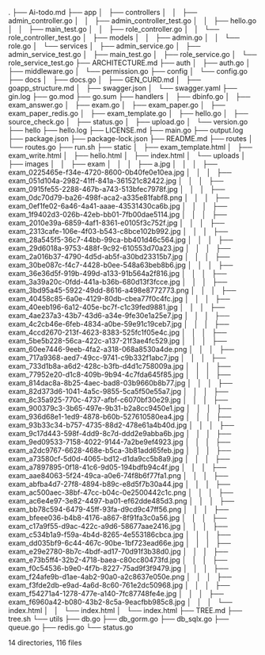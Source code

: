 .
├── Ai-todo.md
├── app
│   ├── controllers
│   │   ├── admin_controller.go
│   │   ├── admin_controller_test.go
│   │   ├── hello.go
│   │   ├── main_test.go
│   │   ├── role_controller.go
│   │   └── role_controller_test.go
│   ├── models
│   │   ├── admin.go
│   │   └── role.go
│   └── services
│       ├── admin_service.go
│       ├── admin_service_test.go
│       ├── main_test.go
│       ├── role_service.go
│       └── role_service_test.go
├── ARCHITECTURE.md
├── auth
│   ├── auth.go
│   ├── middleware.go
│   └── permission.go
├── config
│   └── config.go
├── docs
│   ├── docs.go
│   ├── GEN_CURD.md
│   ├── goapp_structure.md
│   ├── swagger.json
│   └── swagger.yaml
├── gin.log
├── go.mod
├── go.sum
├── handlers
│   ├── dbinfo.go
│   ├── exam_answer.go
│   ├── exam.go
│   ├── exam_paper.go
│   ├── exam_paper_redis.go
│   ├── exam_template.go
│   ├── hello.go
│   ├── source_check.go
│   ├── status.go
│   ├── upload.go
│   └── version.go
├── hello
├── hello.log
├── LICENSE.md
├── main.go
├── output.log
├── package.json
├── package-lock.json
├── README.md
├── routes
│   └── routes.go
├── run.sh
├── static
│   ├── exam_template.html
│   ├── exam_write.html
│   ├── hello.html
│   ├── index.html
│   └── uploads
│       ├── images
│       │   ├── exam
│       │   │   ├── a.jpg
│       │   │   ├── exam_0225465e-f34e-4720-8600-0b40fe0e10ea.jpg
│       │   │   ├── exam_051d104a-2982-41ff-841a-361521c82422.jpg
│       │   │   ├── exam_0915fe55-2288-467b-a743-513bfec7978f.jpg
│       │   │   ├── exam_0dc70d79-ba26-498f-aca2-a335e81fabf8.png
│       │   │   ├── exam_0ef1fe02-6a46-4a41-aaae-43531430ca6b.jpg
│       │   │   ├── exam_1f9402d3-026b-42eb-bb01-7fb00dae5114.jpg
│       │   │   ├── exam_2010e39a-6859-4af1-8361-e0105f3c752f.jpg
│       │   │   ├── exam_2313cafe-106e-4f03-b543-c8bce102b992.jpg
│       │   │   ├── exam_28a545f5-36c7-44bb-99ca-bb401d46c564.jpg
│       │   │   ├── exam_29d6018a-9753-488f-9c92-610553d70a23.jpg
│       │   │   ├── exam_2a016b37-4790-4d5d-ab5f-a30bd23315b7.jpg
│       │   │   ├── exam_30be087c-f4c7-4428-b0ee-548a63beb8b6.jpg
│       │   │   ├── exam_36e36d5f-919b-499d-a133-91b564a2f816.jpg
│       │   │   ├── exam_3a39a20c-0fdd-441a-b36b-680d13f3fcce.jpg
│       │   │   ├── exam_3bd95a45-5922-49dd-8616-a498e8772773.png
│       │   │   ├── exam_40458c85-6a0e-4129-80db-cbea77f0c4fc.jpg
│       │   │   ├── exam_40eeb196-6a12-405e-bc7f-c1c39fed9881.jpg
│       │   │   ├── exam_4ae237a3-43b7-43d6-a34e-9fe30e1a25e7.jpg
│       │   │   ├── exam_4c2cb46e-6feb-4834-a0be-59e91c19ceb7.jpg
│       │   │   ├── exam_4ccd2670-213f-4623-8383-525fc1f05e4c.jpg
│       │   │   ├── exam_5be5b228-56ca-422c-a137-21f3ae4fc529.jpg
│       │   │   ├── exam_60ee7446-9eeb-4fa2-a318-068a8530a4de.png
│       │   │   ├── exam_717a9368-aed7-49cc-9741-c9b332f1abc7.jpg
│       │   │   ├── exam_733d1b8a-a6d2-428c-b3fb-d4d1c758009a.jpg
│       │   │   ├── exam_77952e20-d1c8-409b-9b94-4c7fda645f85.jpg
│       │   │   ├── exam_814dac8a-8b25-4aec-bad8-03b9660b8b77.jpg
│       │   │   ├── exam_82d373d6-1041-4a5c-9855-5ca5f50e55a7.jpg
│       │   │   ├── exam_8c35a925-770c-4737-afbf-c6070bf30e29.jpg
│       │   │   ├── exam_900379c3-3b65-497e-9b31-b2a8cc9450e1.jpg
│       │   │   ├── exam_936d68e1-1ed9-4878-b60b-527610580ea4.jpg
│       │   │   ├── exam_93b33c34-b757-4735-88d2-478e61a4b40d.jpg
│       │   │   ├── exam_9c17d443-598f-4dd9-8c7d-ddd2e9abba6b.jpg
│       │   │   ├── exam_9ed09533-7158-4022-9144-7a2be9ef4923.jpg
│       │   │   ├── exam_a2dc9767-6628-468e-b5ca-3b81add65feb.jpg
│       │   │   ├── exam_a73580cf-5d0d-4065-bd12-d1da9cc5b8a9.jpg
│       │   │   ├── exam_a7897895-0f18-41c6-9d05-194bdfb94c4f.jpg
│       │   │   ├── exam_aae84063-5f24-49ca-a0e6-74f8b6f77fa1.png
│       │   │   ├── exam_abfba4d7-27f8-4894-b89c-e8d5f7b30a44.jpg
│       │   │   ├── exam_ac500aec-38bf-47cc-b04c-0e2500442c1c.png
│       │   │   ├── exam_ac6e4e97-3e82-4497-ba01-ef62dde485d3.png
│       │   │   ├── exam_bb78c594-6479-45ff-93fa-d9cd9c47ff56.png
│       │   │   ├── exam_bfeee036-b4b8-4176-a867-8f91fa3c0a56.jpg
│       │   │   ├── exam_c17a9f55-d9ac-422c-a9d6-58677aae2416.jpg
│       │   │   ├── exam_c534b1a9-f59a-4b4d-8265-4e553186cbca.jpg
│       │   │   ├── exam_dd035bf9-6c44-467c-90be-1bf723ead66e.jpg
│       │   │   ├── exam_e29e2780-8b7c-4bdf-ad17-70d91f3b38d0.jpg
│       │   │   ├── exam_e73b5ff4-32b2-4718-baea-c80cc80473fd.jpg
│       │   │   ├── exam_f0c54536-b9e0-4f7b-8227-75ad9f3f9479.jpg
│       │   │   ├── exam_f24afe9b-d1ae-4ab2-90a0-a2c8637e050e.png
│       │   │   ├── exam_f3fde2db-e9ad-4a6d-8c60-761e2dc50968.jpg
│       │   │   ├── exam_f54271a4-1278-477e-a140-7fc87748fe4e.jpg
│       │   │   ├── exam_f6960a42-b080-43b2-8c5a-9eacfbb985c8.jpg
│       │   │   └── index.html
│       │   └── index.html
│       └── index.html
├── TREE.md
├── tree.sh
└── utils
    ├── db.go
    ├── db_gorm.go
    ├── db_sqlx.go
    ├── queue.go
    ├── redis.go
    └── status.go

14 directories, 116 files
